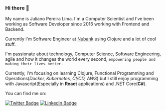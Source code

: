 ### Hi there 👋

<!--
**JulianoGTZ/JulianoGTZ** is a ✨ _special_ ✨ repository because its `README.md` (this file) appears on your GitHub profile.

Here are some ideas to get you started:

- 🔭 I’m currently working on ...
- 🌱 I’m currently learning ...
- 👯 I’m looking to collaborate on ...
- 🤔 I’m looking for help with ...
- 💬 Ask me about ...
- 📫 How to reach me: ...
- 😄 Pronouns: ...
- ⚡ Fun fact: ...
-->


My name is Juliano Pereira Lima. I'm a Computer Scientist and I've been working as Software Developer since 2016 working with Frontend and Backend. 

Currently I'm Software Engineer at [Nubank](https://nubank.com.br/en/) using Clojure and a lot of cool stuff. 

I'm passionate about technology, Computer Science, Software Engineering, agile and how it changes the world every second, `empowering people and making their lives better.`

Currently, I'm focusing on learning Clojure, Functional Programming and Operations(*Docker, Kubernetes, CI/CD, AWS*) but I still enjoy programming with Javascript(Especially in **React** applications) and .NET Core(**C#**).

You can find me on:

[![Twitter Badge](https://img.shields.io/badge/-Twitter-1ca0f1?style=flat-square&labelColor=1ca0f1&logo=twitter&logoColor=white&link=https://twitter.com/julianodgtz)](https://twitter.com/julianodgtz)
[![Linkedin Badge](https://img.shields.io/badge/-LinkedIn-blue?style=flat-square&logo=Linkedin&logoColor=white&link=https://www.linkedin.com/in/julianopereiralima)](https://www.linkedin.com/in/julianopereiralima)

